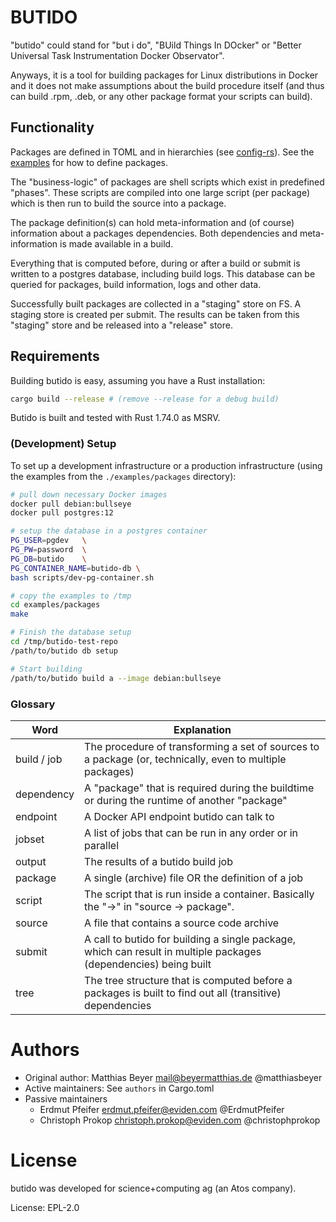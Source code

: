 # BUTIDO

"butido" could stand for "but i do", "BUild Things In DOcker" or
"Better Universal Task Instrumentation Docker Observator".

Anyways, it is a tool for building packages for Linux distributions in Docker
and it does not make assumptions about the build procedure itself (and thus can
build .rpm, .deb, or any other package format your scripts can build).


## Functionality

Packages are defined in TOML and in hierarchies
(see [config-rs](https://docs.rs/config/)).
See the [examples](./examples) for how to define packages.

The "business-logic" of packages are shell scripts which exist in predefined
"phases".
These scripts are compiled into one large script (per package) which is then
run to build the source into a package.

The package definition(s) can hold meta-information and (of course) information
about a packages dependencies. Both dependencies and meta-information is made
available in a build.

Everything that is computed before, during or after a build or submit is written
to a postgres database, including build logs.
This database can be queried for packages, build information, logs and other
data.

Successfully built packages are collected in a "staging" store on FS. A staging
store is created per submit.
The results can be taken from this "staging" store and be released into a
"release" store.


## Requirements

Building butido is easy, assuming you have a Rust installation:

```bash
cargo build --release # (remove --release for a debug build)
```

Butido is built and tested with Rust 1.74.0 as MSRV.


### (Development) Setup

To set up a development infrastructure or a production infrastructure (using the
examples from the `./examples/packages` directory):

```bash
# pull down necessary Docker images
docker pull debian:bullseye
docker pull postgres:12

# setup the database in a postgres container
PG_USER=pgdev   \
PG_PW=password  \
PG_DB=butido    \
PG_CONTAINER_NAME=butido-db \
bash scripts/dev-pg-container.sh

# copy the examples to /tmp
cd examples/packages
make

# Finish the database setup
cd /tmp/butido-test-repo
/path/to/butido db setup

# Start building
/path/to/butido build a --image debian:bullseye
```


### Glossary

| Word        | Explanation                                                                                                      |
|-------------|------------------------------------------------------------------------------------------------------------------|
| build / job | The procedure of transforming a set of sources to a package (or, technically, even to multiple packages)         |
| dependency  | A "package" that is required during the buildtime or during the runtime of another "package"                     |
| endpoint    | A Docker API endpoint butido can talk to                                                                         |
| jobset      | A list of jobs that can be run in any order or in parallel                                                       |
| output      | The results of a butido build job                                                                                |
| package     | A single (archive) file OR the definition of a job                                                               |
| script      | The script that is run inside a container. Basically the "->" in "source -> package".                            |
| source      | A file that contains a source code archive                                                                       |
| submit      | A call to butido for building a single package, which can result in multiple packages (dependencies) being built |
| tree        | The tree structure that is computed before a packages is built to find out all (transitive) dependencies         |


# Authors

<!-- Note: The author lists should be sorted alphabetically by surname. -->
- Original author: Matthias Beyer <mail@beyermatthias.de> @matthiasbeyer
- Active maintainers: See `authors` in Cargo.toml
- Passive maintainers
  - Erdmut Pfeifer <erdmut.pfeifer@eviden.com> @ErdmutPfeifer
  - Christoph Prokop <christoph.prokop@eviden.com> @christophprokop


# License

butido was developed for science+computing ag (an Atos company).

License: EPL-2.0
